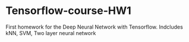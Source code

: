# Tensorflow-course-HW1
First homework for the Deep Neural Network with Tensorflow. Indcludes kNN, SVM, Two layer neural network 

